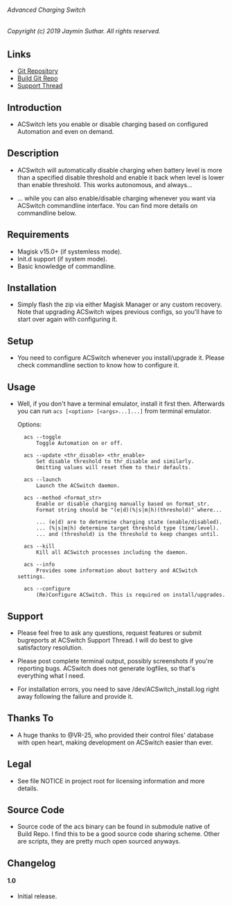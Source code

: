 ###### Advanced Charging Switch

###### Copyright (c) 2019 Jaymin Suthar. All rights reserved.

## Links

* [Git Repository](https://github.com/sjayminsgithub/ACSwitch-module)
* [Build Git Repo](https://github.com/sjayminsgithub/ACSwitch-build)
* [Support Thread](https://www.google.co.in/)

## Introduction

* ACSwitch lets you enable or disable charging based on configured Automation
  and even on demand.

## Description

* ACSwitch will automatically disable charging when battery level is more than a
  specified disable threshold and enable it back when level is lower than enable
  threshold. This works autonomous, and always...

* ... while you can also enable/disable charging whenever you want via ACSwitch
  commandline interface. You can find more details on commandline below.

## Requirements

* Magisk v15.0+ (if systemless mode).
* Init.d support (if system mode).
* Basic knowledge of commandline.

## Installation

* Simply flash the zip via either Magisk Manager or any custom recovery. Note
  that upgrading ACSwitch wipes previous configs, so you'll have to start over
  again with configuring it.

## Setup

* You need to configure ACSwitch whenever you install/upgrade it. Please check
  commandline section to know how to configure it.

## Usage

* Well, if you don't have a terminal emulator, install it first then. Afterwards
  you can run `acs [<option> [<args>...]...]` from terminal emulator.

    Options:

        acs --toggle
            Toggle Automation on or off.

        acs --update <thr_disable> <thr_enable>
            Set disable threshold to thr_disable and similarly.
            Omitting values will reset them to their defaults.

        acs --launch
            Launch the ACSwitch daemon.

        acs --method <format_str>
            Enable or disable charging manually based on format_str.
            Format string should be "(e|d)(%|s|m|h)(threshold)" where...

            ... (e|d) are to determine charging state (enable/disabled).
            ... (%|s|m|h) determine target threshold type (time/level).
            ... and (threshold) is the threshold to keep changes until.

        acs --kill
            Kill all ACSwitch processes including the daemon.

        acs --info
            Provides some information about battery and ACSwitch settings.

        acs --configure
            (Re)Configure ACSwitch. This is required on install/upgrades.

## Support

* Please feel free to ask any questions, request features or submit bugreports
  at ACSwitch Support Thread. I will do best to give satisfactory resolution.

* Please post complete terminal output, possibly screenshots if you're reporting
  bugs. ACSwitch does not generate logfiles, so that's everything what I need.

* For installation errors, you need to save /dev/ACSwitch_install.log right away
  following the failure and provide it.

## Thanks To

* A huge thanks to @VR-25, who provided their control files' database with open
  heart, making development on ACSwitch easier than ever.

## Legal

* See file NOTICE in project root for licensing information and more details.

## Source Code

* Source code of the acs binary can be found in submodule native of Build Repo.
  I find this to be a good source code sharing scheme. Other are scripts, they
  are pretty much open sourced anyways.

## Changelog

#### 1.0

* Initial release.
